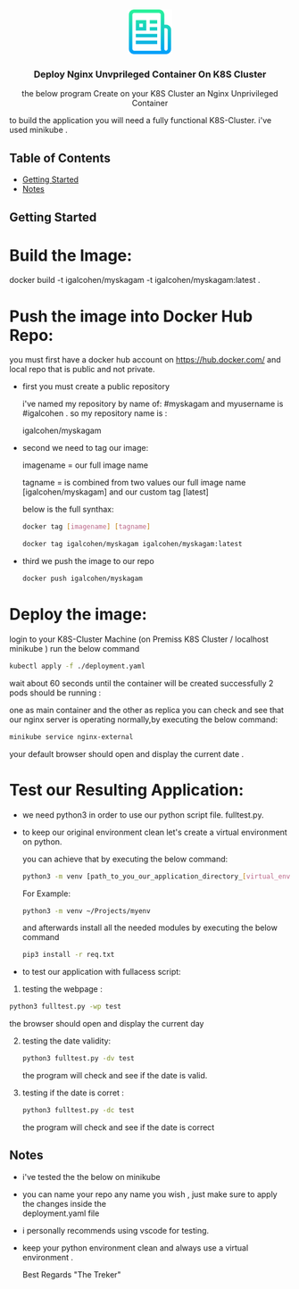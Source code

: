 
<!-- PROJECT LOGO -->
<br />
<p align="center">
  <a href="git@gitlab.com:gilchn52/k8s-hyperv-deploy.git">
    <img src="images/logo.png" alt="Logo" width="80" height="80">
  </a>

  <h3 align="center">Deploy Nginx Unvprileged Container On K8S Cluster</h3>

  <p align="center">
    the below program Create on your K8S Cluster an Nginx Unprivileged Container

to build the application you will need a fully functional K8S-Cluster. 
i've used minikube  .
    <br />

  </p>
</p>



<!-- TABLE OF CONTENTS -->
## Table of Contents

* [Getting Started](#getting-started)
* [Notes](#Notes)




<!-- GETTING STARTED -->
## Getting Started

Build the Image:
=============================

docker build -t igalcohen/myskagam -t igalcohen/myskagam:latest .

Push the image into Docker Hub Repo:
=======================================

you must first have a docker hub account on https://hub.docker.com/ and local repo that is public and not private.

* first you must create a public repository 
 
  i've named my repository by name of: #myskagam
  and myusername is #igalcohen . so my repository name is : 

  igalcohen/myskagam


* second we need to tag our image:
 
  imagename = our full image name

  tagname = is combined from two values our full image name [igalcohen/myskagam] and our custom tag [latest]

  below is the full synthax:
  
  ```sh
  docker tag [imagename] [tagname]
  ```

  ```sh
  docker tag igalcohen/myskagam igalcohen/myskagam:latest
  ```
  
* third we push the image to our repo

  ```sh
  docker push igalcohen/myskagam
  ```

Deploy the image:
=================

login to your K8S-Cluster Machine (on Premiss K8S Cluster / localhost minikube )
run the below command

```sh
kubectl apply -f ./deployment.yaml
```
wait about 60 seconds until the container will be created successfully
2 pods should be running :

one as main container and the other as replica 
you can check and see that our nginx server is operating normally,by executing the below command:

```sh
minikube service nginx-external
```

your default browser should open and display the current date .

Test our Resulting Application:
===============================
* we need python3 in order to use our python script file.
 fulltest.py.

* to keep our original environment clean let's create a 
  virtual environment on python.

  you can achieve that by executing the below command:

  ```sh
  python3 -m venv [path_to_you_our_application_directory_[virtual_environment_name]]
  ```

  For Example:
  ```sh
  python3 -m venv ~/Projects/myenv
  ```

  and afterwards install all the needed modules by executing the below command

  ```sh
  pip3 install -r req.txt
  ```

 * to test our application with fullacess script:

 1. testing the webpage :
   
   ```sh
   python3 fulltest.py -wp test
   ```

   the browser should open and display the current day 

2. testing the date validity:
   
    ```sh
    python3 fulltest.py -dv test
    ```
    the program will check and see if the date is valid.

3. testing if the date is corret :

   ```sh
   python3 fulltest.py -dc test
   ```
   the program will check and see if the date is correct




<!-- Notes -->
## Notes

* i've tested the the below on minikube 
* you can name your repo any name you wish , just make sure to apply the changes inside the    
  deployment.yaml file

* i personally recommends using vscode for testing.

* keep your python environment clean and always use a 
  virtual environment .

  Best Regards
  "The Treker"








